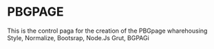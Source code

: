 PBGPAGE
=======
This is the control paga for the creation of the PBGpage  wharehousing Style, Normalize, Bootsrap, Node.Js Grut, 
BGPAGi
